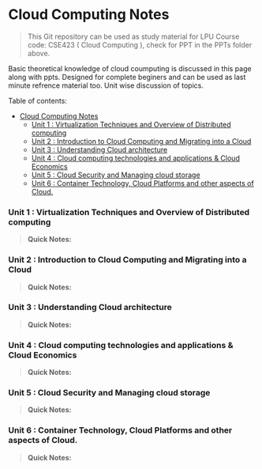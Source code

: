 # Cloud Computing Notes
> This Git repository can be used as study material for LPU Course code: CSE423 ( Cloud Computing ), check for PPT in the PPTs folder above.

Basic theoretical knowledge of cloud coumputing is discussed in this page along with ppts. Designed for complete beginers and can be used as last minute refrence material too. Unit wise discussion of topics.

Table of contents:
- [Cloud Computing Notes](#cloud-computing-notes)
    - [Unit 1 : Virtualization Techniques and Overview of Distributed computing](#unit-1--virtualization-techniques-and-overview-of-distributed-computing)
    - [Unit 2 : Introduction to Cloud Computing and Migrating into a Cloud](#unit-2--introduction-to-cloud-computing-and-migrating-into-a-cloud)
    - [Unit 3 : Understanding Cloud architecture](#unit-3--understanding-cloud-architecture)
    - [Unit 4 : Cloud computing technologies and applications & Cloud Economics](#unit-4--cloud-computing-technologies-and-applications--cloud-economics)
    - [Unit 5 : Cloud Security and Managing cloud storage](#unit-5--cloud-security-and-managing-cloud-storage)
    - [Unit 6 : Container Technology, Cloud Platforms and other aspects of Cloud.](#unit-6--container-technology-cloud-platforms-and-other-aspects-of-cloud)

### Unit 1 : Virtualization Techniques and Overview of Distributed computing
> **Quick Notes:**

### Unit 2 : Introduction to Cloud Computing and Migrating into a Cloud
> **Quick Notes:**

### Unit 3 : Understanding Cloud architecture
> **Quick Notes:**

### Unit 4 : Cloud computing technologies and applications & Cloud Economics
> **Quick Notes:**

### Unit 5 : Cloud Security and Managing cloud storage
> **Quick Notes:**

### Unit 6 : Container Technology, Cloud Platforms and other aspects of Cloud.
> **Quick Notes:**